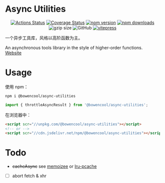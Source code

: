 # Async Utilities

<p align="center">
  <a href='https://github.com/bowencool/async-utilities/actions/workflows/gh-pages.yml'><img src='https://github.com/bowencool/async-utilities/actions/workflows/gh-pages.yml/badge.svg' alt='Actions Status' /></a>
  <a href='https://coveralls.io/github/bowencool/async-utilities?branch=main'><img src='https://coveralls.io/repos/github/bowencool/async-utilities/badge.svg?branch=main' alt='Coverage Status' /></a>
  <a href="https://www.npmjs.com/package/@bowencool/async-utilities"><img src="https://img.shields.io/npm/v/@bowencool/async-utilities.svg?style=flat-square" alt="npm version" /></a>
  <!-- todo 使用新名称 -->
  <a href="https://www.npmjs.com/package/high-order-async-utilities"><img src="https://img.shields.io/npm/dt/high-order-async-utilities.svg?style=flat-square" alt="npm downloads" /></a>
  <!-- <a target="_blank" rel="noopener noreferrer" href="https://npmjs.org/package/@bowencool/async-utilities"><img src="https://img.shields.io/npm/dm/@bowencool/async-utilities.svg?style=flat" alt="NPM downloads"></a> -->
  <img src="https://img.badgesize.io/https:/unpkg.com/@bowencool/async-utilities/umd/index.js?label=gzip%20size&amp;compression=gzip" alt="gzip size">
  <img src="https://img.shields.io/github/license/bowencool/async-utilities" alt="GitHub">
  <a href="https://github.com/bowencool/create-vitepress-demo"><img src="https://img.shields.io/badge/docs%20by-vitepress-blue" alt="vitepress" /></a>
</p>

一个异步工具库，风格以高阶函数为主。

An asynchronous tools library in the style of higher-order functions. [Website](https://bowencool.github.io/async-utilities/)

# Usage

使用 npm：

```bash
npm i @bowencool/async-utilities
```

```ts
import { throttleAsyncResult } from '@bowencool/async-utilities';
```

在浏览器中：

```html
<script scr="//unpkg.com/@bowencool/async-utilities"></script>
<!-- or -->
<script scr="//cdn.jsdelivr.net/npm/@bowencool/async-utilities"></script>
```

# Todo

- ~~cacheAsync~~ see [memoizee](https://github.com/medikoo/memoizee#memoizing-asynchronous-functions) or [lru-pcache](https://github.com/jmendiara/lru-pcache)
- [ ] abort fetch & xhr
